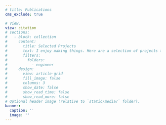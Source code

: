 ```yaml
---
# title: Publications
cms_exclude: true

# View.
view: citation
# sections:
#   - block: collection
#     content:
#       title: Selected Projects
#       text: I enjoy making things. Here are a selection of projects that I have worked on over the years.
#       filters:
#         folders:
#           - engineer
#     design:
#       view: article-grid
#       fill_image: false
#       columns: 3
#       show_date: false
#       show_read_time: false
#       show_read_more: false
# Optional header image (relative to `static/media/` folder).
banner:
  caption: ''
  image: ''
---
```

